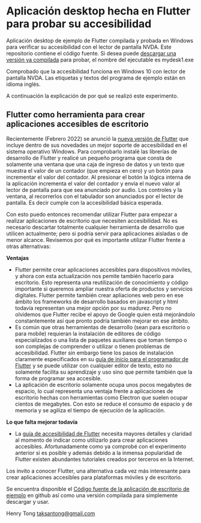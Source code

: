 # Aplicación desktop hecha en Flutter para probar su accesibilidad
Aplicación desktop de ejemplo de Flutter compilada y probada en Windows para verificar su accesibilidad con el lector de pantalla NVDA. Este repositorio contiene el código fuente. Si desea puede [descargar una versión ya compilada](https://drive.google.com/drive/folders/1v_kwMdTo3cN7WCVogTa-o6_2Darierfu?usp=sharing) para probar, el nombre del ejecutable es mydesk1.exe

Comprobado que la accesibilidad funciona en Windows 10 con lector de pantalla NVDA. Las etiquetas y textos del programa de ejemplo están en idioma inglés.

A continuación la explicación de por qué se realizó este experimento.

## Flutter como herramienta para crear aplicaciones accesibles de escritorio

Recientemente (Febrero 2022) se anunció la [nueva versión de Flutter](https://developers.googleblog.com/2022/02/announcing-flutter-for-windows.html) que incluye dentro de sus novedades un mejor soporte de accesibilidad en el sistema operativo Windows. Para comprobarlo instalé las librerías de desarrollo de Flutter y realicé un pequeño programa que consta de solamente una ventana que una caja de ingreso de datos y un texto que muestra el valor de un contador (que empieza en cero) y un botón para incrementar el valor del contador. Al presionar el botón la lógica interna de la aplicación incrementa el valor del contador y envía el nuevo valor al lector de pantalla para que sea anunciado por audio. Los controles y la ventana, al recorrerlos con el tabulador son anunciados por el lector de pantalla. Es decir cumple con la accesibilidad básica esperada.

Con esto puedo entonces recomendar utilizar Flutter para empezar a realizar aplicaciones de escritorio que necesiten accesibilidad. No es necesario descartar totalmente cualquier herramienta de desarrollo que utilicen actualmente; pero si podría servir para aplicaciones aisladas o de menor alcance. Revisemos por qué es importante utilizar Flutter frente a otras alternativas:

**Ventajas**

- Flutter permite crear aplicaciones accesibles para dispositivos móviles, y ahora con esta actualización nos pemite también hacerlo para escritorio. Esto representa una reutilización de conocimiento y código importante si queremos ampliar nuestra oferta de productos y servicios digitales. Flutter permite también crear apliaciones web pero en ese ámbito los frameworks de desarrollo basados en javascript y html todavía representan una mejor opción por su madurez. Pero no olvidemos que Flutter recibe el apoyo de Google quien está mejorándolo constantemente así que pronto podría también mejorar en ese ámbito.
- Es común que otras herramientas de desarrollo (sean para escritorio o para mobile) requieran la instalación de editores de código especializados o una lista de paquetes auxiliares que toman tiempo o son complejas de comprender o utilizar o tienen problemas de accesibilidad. Flutter sin embargo tiene los pasos de instalación claramente especificados en su [guía de inicio para el programador de Flutter](https://docs.flutter.dev/get-started/install) y se puede utilizar con cualquier editor de texto, esto no solamente facilita su aprendizaje y uso sino que permite también que la forma de programar sea accesible.
- La aplicación de escritorio solamente ocupa unos pocos megabytes de espacio, lo cual representa una ventaja frente a aplicaciones de escritorio hechas con herramientas como Electron que suelen ocupar cientos de megabytes. Con esto se reduce el consumo de espacio y de memoria y se agiliza el tiempo de ejecución de la aplicación.

**Lo que falta mejorar todavía**

- La [guía de accesibilidad de Flutter](https://docs.flutter.dev/development/accessibility-and-localization/accessibility) necesita mayores detalles y claridad al momento de indicar como utilizarlo para crear aplicaciones accesibles. Afortunadamente como ya comprobé con el experimento anterior si es posible y además debido a la inmensa popularidad de Flutter existen abundantes tutoriales creados por terceros en la Internet.

Los invito a conocer Flutter, una alternativa cada vez más interesante para crear aplicaciones accesibles para plataformas móviles y de escritorio.

Se encuentra disponible el [Código fuente de la aplicación de escritorio de ejemplo](https://github.com/dalatgit/flutter_desktop_test) en github así como una versión compilada para simplemente descargar y usar.

Henry Tong
taksantong@gmail.com

